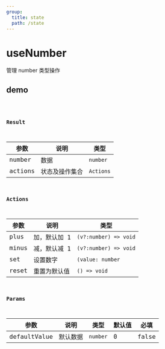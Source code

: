 ```yaml
---
group:
  title: state
  path: /state
---
```


# useNumber

管理 number 类型操作

## demo

<code src="./Demo/index.tsx"/>

### Result

| **参数** | **说明**       | **类型**  |
| -------- | -------------- | --------- |
| number   | 数据           | `number`  |
| actions  | 状态及操作集合 | `Actions` |

### Actions

| **参数** | **说明**     | **类型**              |
| -------- | ------------ | --------------------- |
| plus     | 加，默认加 1 | `(v?:number) => void` |
| minus    | 减，默认减 1 | `(v?:number) => void` |
| set      | 设置数字     | `(value: number`      |
| reset    | 重置为默认值 | `() => void`          |

### Params

| **参数**     | **说明** | **类型** | **默认值** | 必填  |
| ------------ | -------- | -------- | ---------- | ----- |
| defaultValue | 默认数据 | `number` | 0          | false |
